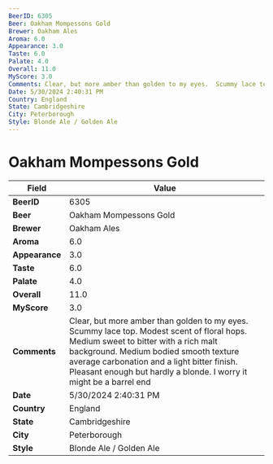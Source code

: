 ```yaml
---
BeerID: 6305
Beer: Oakham Mompessons Gold
Brewer: Oakham Ales
Aroma: 6.0
Appearance: 3.0
Taste: 6.0
Palate: 4.0
Overall: 11.0
MyScore: 3.0
Comments: Clear, but more amber than golden to my eyes.  Scummy lace top. Modest scent of floral hops. Medium sweet to bitter with a rich malt background.  Medium bodied smooth texture average carbonation and a light bitter finish.  Pleasant enough but hardly a blonde.  I worry it might be a barrel end
Date: 5/30/2024 2:40:31 PM
Country: England
State: Cambridgeshire
City: Peterborough
Style: Blonde Ale / Golden Ale
---
```


# Oakham Mompessons Gold

| Field         | Value |
|---------------|-------|
| **BeerID** | 6305 |
| **Beer** | Oakham Mompessons Gold |
| **Brewer** | Oakham Ales |
| **Aroma** | 6.0 |
| **Appearance** | 3.0 |
| **Taste** | 6.0 |
| **Palate** | 4.0 |
| **Overall** | 11.0 |
| **MyScore** | 3.0 |
| **Comments** | Clear, but more amber than golden to my eyes.  Scummy lace top. Modest scent of floral hops. Medium sweet to bitter with a rich malt background.  Medium bodied smooth texture average carbonation and a light bitter finish.  Pleasant enough but hardly a blonde.  I worry it might be a barrel end |
| **Date** | 5/30/2024 2:40:31 PM |
| **Country** | England |
| **State** | Cambridgeshire |
| **City** | Peterborough |
| **Style** | Blonde Ale / Golden Ale |
